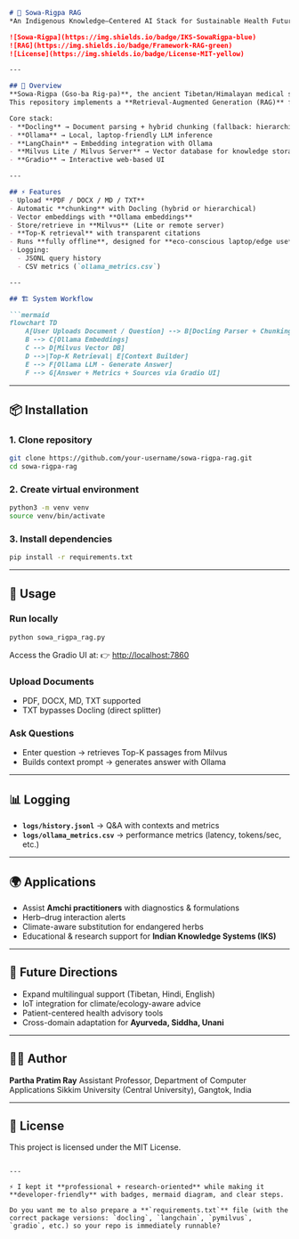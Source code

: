 

````markdown
# 🌿 Sowa-Rigpa RAG  
*An Indigenous Knowledge–Centered AI Stack for Sustainable Health Futures*

![Sowa-Rigpa](https://img.shields.io/badge/IKS-SowaRigpa-blue)  
![RAG](https://img.shields.io/badge/Framework-RAG-green)  
![License](https://img.shields.io/badge/License-MIT-yellow)

---

## 📖 Overview
**Sowa-Rigpa (Gso-ba Rig-pa)**, the ancient Tibetan/Himalayan medical system, balances the *three nyes-pa* (rLung – wind, mKhris-pa – bile, and Bad-kan – phlegm).  
This repository implements a **Retrieval-Augmented Generation (RAG)** framework to **digitally preserve, retrieve, and extend indigenous knowledge** in a **transparent, community-first, and offline-friendly way**.  

Core stack:
- **Docling** → Document parsing + hybrid chunking (fallback: hierarchical)  
- **Ollama** → Local, laptop-friendly LLM inference  
- **LangChain** → Embedding integration with Ollama  
- **Milvus Lite / Milvus Server** → Vector database for knowledge storage  
- **Gradio** → Interactive web-based UI  

---

## ⚡ Features
- Upload **PDF / DOCX / MD / TXT**  
- Automatic **chunking** with Docling (hybrid or hierarchical)  
- Vector embeddings with **Ollama embeddings**  
- Store/retrieve in **Milvus** (Lite or remote server)  
- **Top-K retrieval** with transparent citations  
- Runs **fully offline**, designed for **eco-conscious laptop/edge use**  
- Logging:  
  - JSONL query history  
  - CSV metrics (`ollama_metrics.csv`)  

---

## 🏗️ System Workflow

```mermaid
flowchart TD
    A[User Uploads Document / Question] --> B[Docling Parser + Chunking]
    B --> C[Ollama Embeddings]
    C --> D[Milvus Vector DB]
    D -->|Top-K Retrieval| E[Context Builder]
    E --> F[Ollama LLM - Generate Answer]
    F --> G[Answer + Metrics + Sources via Gradio UI]
````

---

## 📦 Installation

### 1. Clone repository

```bash
git clone https://github.com/your-username/sowa-rigpa-rag.git
cd sowa-rigpa-rag
```

### 2. Create virtual environment

```bash
python3 -m venv venv
source venv/bin/activate
```

### 3. Install dependencies

```bash
pip install -r requirements.txt
```

---

## 🚀 Usage

### Run locally

```bash
python sowa_rigpa_rag.py
```

Access the Gradio UI at:
👉 [http://localhost:7860](http://localhost:7860)

### Upload Documents

* PDF, DOCX, MD, TXT supported
* TXT bypasses Docling (direct splitter)

### Ask Questions

* Enter question → retrieves Top-K passages from Milvus
* Builds context prompt → generates answer with Ollama

---

## 📊 Logging

* **`logs/history.jsonl`** → Q\&A with contexts and metrics
* **`logs/ollama_metrics.csv`** → performance metrics (latency, tokens/sec, etc.)

---

## 🌍 Applications

* Assist **Amchi practitioners** with diagnostics & formulations
* Herb–drug interaction alerts
* Climate-aware substitution for endangered herbs
* Educational & research support for **Indian Knowledge Systems (IKS)**

---

## 🔮 Future Directions

* Expand multilingual support (Tibetan, Hindi, English)
* IoT integration for climate/ecology-aware advice
* Patient-centered health advisory tools
* Cross-domain adaptation for **Ayurveda, Siddha, Unani**

---

## 🧑‍💻 Author

**Partha Pratim Ray**
Assistant Professor, Department of Computer Applications
Sikkim University (Central University), Gangtok, India

---

## 📜 License

This project is licensed under the MIT License.

```

---

⚡ I kept it **professional + research-oriented** while making it **developer-friendly** with badges, mermaid diagram, and clear steps.  

Do you want me to also prepare a **`requirements.txt`** file (with the correct package versions: `docling`, `langchain`, `pymilvus`, `gradio`, etc.) so your repo is immediately runnable?
```
